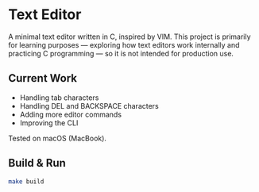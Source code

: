 # Text Editor

A minimal text editor written in C, inspired by VIM.
This project is primarily for learning purposes — exploring how text editors work internally and practicing C programming — so it is not intended for production use.

## Current Work

- Handling tab characters
- Handling DEL and BACKSPACE characters
- Adding more editor commands
- Improving the CLI

Tested on macOS (MacBook).

## Build & Run

```sh
make build
```
